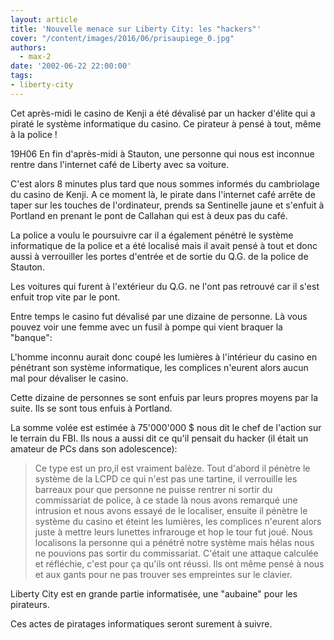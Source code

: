 ```yaml
---
layout: article
title: 'Nouvelle menace sur Liberty City: les "hackers"'
cover: "/content/images/2016/06/prisaupiege_0.jpg"
authors:
  - max-2
date: '2002-06-22 22:00:00'
tags:
- liberty-city
---
```


Cet après-midi le casino de Kenji a été dévalisé par un hacker d'élite qui a piraté le système informatique du casino. Ce pirateur à pensé à tout, même à la police !

19H06 En fin d'après-midi à Stauton, une personne qui nous est inconnue rentre dans l'internet café de Liberty avec sa voiture.

C'est alors 8 minutes plus tard que nous sommes informés du cambriolage du casino de Kenji. A ce moment là, le pirate dans l'internet café arrête de taper sur les touches de l'ordinateur, prends sa Sentinelle jaune et s'enfuit à Portland en prenant le pont de Callahan qui est à deux pas du café.

La police a voulu le poursuivre car il a également pénétré le système informatique de la police et a été localisé mais il avait pensé à tout et donc aussi à verrouiller les portes d'entrée et de sortie du Q.G. de la police de Stauton.

Les voitures qui furent à l'extérieur du Q.G. ne l'ont pas retrouvé car il s'est enfuit trop vite par le pont.

Entre temps le casino fut dévalisé par une dizaine de personne. Là vous pouvez voir une femme avec un fusil à pompe qui vient braquer la "banque":

L'homme inconnu aurait donc coupé les lumières à l'intérieur du casino en pénétrant son système informatique, les complices n'eurent alors aucun mal pour dévaliser le casino.

Cette dizaine de personnes se sont enfuis par leurs propres moyens par la suite. Ils se sont tous enfuis à Portland.

La somme volée est estimée à 75'000'000 $ nous dit le chef de l'action sur le terrain du FBI. Ils nous a aussi dit ce qu'il pensait du hacker (il était un amateur de PCs dans son adolescence):

> Ce type est un pro,il est vraiment balèze. Tout d'abord il pénètre le système de la LCPD ce qui n'est pas une tartine, il verrouille les barreaux pour que personne ne puisse rentrer ni sortir du commissariat de police, à ce stade là nous avons remarqué une intrusion et nous avons essayé de le localiser, ensuite il pénètre le système du casino et éteint les lumières, les complices n'eurent alors juste à mettre leurs lunettes infrarouge et hop le tour fut joué. Nous localisons la personne qui a pénétré notre système mais hélas nous ne pouvions pas sortir du commissariat. C'était une attaque calculée et réfléchie, c'est pour ça qu'ils ont réussi. Ils ont même pensé à nous et aux gants pour ne pas trouver ses empreintes sur le clavier.

Liberty City est en grande partie informatisée, une "aubaine" pour les pirateurs.

Ces actes de piratages informatiques seront surement à suivre.
